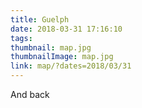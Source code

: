 ```yaml
---
title: Guelph
date: 2018-03-31 17:16:10
tags:
thumbnail: map.jpg
thumbnailImage: map.jpg
link: map/?dates=2018/03/31
---
```

And back
<!-- excerpt -->
